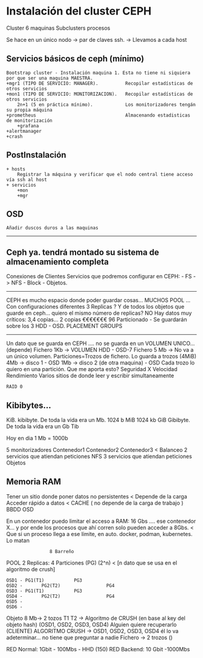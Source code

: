 # Instalación del cluster CEPH

Cluster 6 maquinas
Subclusters procesos

Se hace en un único nodo -> 
    par de claves ssh. -> Llevamos a cada host

## Servicios básicos de ceph (mínimo)
    Bootstrap cluster - Instalación maquina 1. Esta no tiene ni siquiera por que ser una maquina MAESTRA.
    +mgr1 (TIPO DE SERVICIO: MANAGER).          Recopilar estadísticas de otros servicios
    +mon1 (TIPO DE SERVICIO: MONITORIZACION).   Recopilar estadísticas de otros servicios
        2n+1 (5 en práctica mínimo).            Los monitorizadores tengán su propia máquina
    +prometheus                                 Almacenando estadisticas de monitorización
        +grafana
    +alertmanager
    +crash
    
## PostInstalación
    + hosts
        Registrar la máquina y verificar que el nodo central tiene acceso vía ssh al host
    + servicios
        +mon
        +mgr

## OSD
    Añadir duscos duros a las maquinas

-------
Ceph ya. tendrá montado su sistema de almacenamiento completa
-------
Conexiones de Clientes
Servicios que podremos configurar en CEPH:
    - FS -> NFS
    - Block
    - Objetos. 

-------
CEPH es mucho espacio donde poder guardar cosas...
    MUCHOS POOL ... Con configuraciones diferentes
        3 Replicas ? Y de todos los objetos que guarde en ceph... quiero el mismo número de replicas? NO
            Hay datos muy críticos: 3,4 copias... 2 copias                €€€€€€€
        96 Particionado - Se guardarán sobre los 3 HDD - OSD.
        PLACEMENT GROUPS

----

Un dato que se guarda en CEPH .... no se guarda en un VOLUMEN UNICO... (depende)
Fichero 1Kb -> VOLUMEN HDD - OSD-7
Fichero 5 Mb -> No va a un único volumen. Particiones=Trozos de fichero. Lo guarda a trozos (4MiB)
    4Mb -> disco 1 - OSD
    1Mb -> disco 2 (de otra maquina) - OSD
            Cada trozo lo quiero en una partición. Que me aporta esto?              Seguridad X
                                                                        Velocidad Rendimiento
            Varios sitios de donde leer y escribir simultaneamente
    
    RAID 0


## Kibibytes...

KiB. kibibyte. De toda la vida era un Mb.  1024 b
MiB                                        1024 kb
GiB Gibibyte. De toda la vida era un Gb
Tib

Hoy en dia 1 Mb = 1000b



5 monitorizadores                               Contenedor1     Contenedor2     Contenedor3             <   Balanceo
2 servicios que atiendan peticiones NFS
3 servicios que atiendan peticiones Objetos

## Memoria RAM
Tener un sitio donde poner datos no persistentes    < Depende de la carga
Acceder rápido a datos                              < CACHE ( no depende de la carga de trabajo )
    BBDD
    OSD
    
En un contenedor puedo limitar el acceso a RAM: 16 Gbs .... ese contenedor X... y por ende los procesos que ahí corren
    solo pueden acceder a 8Gbs. < Que si un proceso llega a ese límite, en auto. docker, podman, kubernetes.
                                  Lo matan
                                  


                    8 Barreño
POOL  2 Replicas: 4 Particiones (PG) (2^n) < [n dato que se usa en el algoritmo de crush]

    OSD1 - PG1(T1)           PG3
    OSD2 -       PG2(T2)                 PG4
    OSD3 - PG1(T1)           PG3
    OSD4 -       PG2(T2)                 PG4
    OSD5 -
    OSD6 -
    
Objeto 8 Mb-> 2 tozos T1 T2 -> Algoritmo de CRUSH (en base al key del objeto hash) (OSD1, OSD2, OSD3, OSD4)
Alguien quiere recuperarlo (CLIENTE) ALGORITMO CRUSH 
    -> OSD1, OSD2, OSD3, OSD4 él lo va adeterminar... no tiene que preguntar a nadie
Fichero -> 2 trozos ()



RED Normal:    1Gbit - 100Mbs - HHD (150)
RED Backend:   10 Gbit -1000Mbs